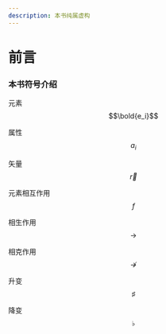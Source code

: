 ```yaml
---
description: 本书纯属虚构
---
```


# 前言

### 本书符号介绍

元素 $$\bold{e_i}$$ 

属性 $$a _i$$ 

矢量  $$\vec{r}$$ 

元素相互作用 $$f$$ 

相生作用 $$\rightarrow$$ 

相克作用 $$\nrightarrow$$

升变 $$\sharp$$

降变 $$\flat$$

